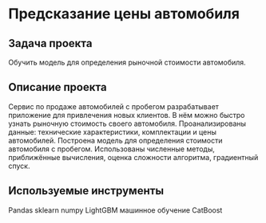 # Предсказание цены автомобиля

## Задача проекта

Обучить модель для определения рыночной стоимости автомобиля.

## Описание проекта 

Сервис по продаже автомобилей с пробегом разрабатывает приложение для привлечения новых клиентов. В нём можно быстро узнать рыночную стоимость своего автомобиля. 
Проанализированы данные: технические характеристики, комплектации и цены автомобилей. Построена модель для определения стоимости автомобиля с пробегом.
Использованы численные методы, приближённые вычисления, оценка сложности алгоритма, градиентный спуск.

## Используемые инструменты

Pandas
sklearn
numpy
LightGBM
машинное обучение
CatBoost

